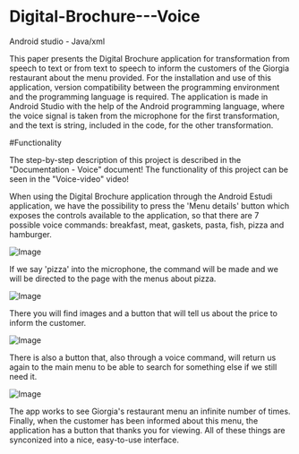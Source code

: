 # Digital-Brochure---Voice
Android studio - Java/xml

 This paper presents the Digital Brochure application for transformation from speech to text or from text to speech to inform the customers of the Giorgia restaurant about the menu provided. For the installation and use of this application, version compatibility between the programming environment and the programming language is required. The application is made in Android Studio with the help of the Android programming language, where the voice signal is taken from the microphone for the first transformation, and the text is string, included in the code, for the other transformation.

 #Functionality

 The step-by-step description of this project is described in the "Documentation - Voice" document!
 The functionality of this project can be seen in the "Voice-video" video!

 When using the Digital Brochure application through the Android Estudi application, we have the possibility to press the 'Menu details' button which exposes the controls available to the application, so that there are 7 possible voice commands: breakfast, meat, gaskets, pasta, fish, pizza and hamburger.
 
 ![Image](https://github.com/user-attachments/assets/bb3cd4b7-7aab-4f2a-a4ce-24c44e94e280)

 If we say 'pizza' into the microphone, the command will be made and we will be directed to the page with the menus about pizza.

 ![Image](https://github.com/user-attachments/assets/ed02a9cd-9fdf-47eb-8219-6a76342a2847)

There you will find images and a button that will tell us about the price to inform the customer.

![Image](https://github.com/user-attachments/assets/8891247d-56a1-4733-a975-9de66b388ee6)

There is also a button that, also through a voice command, will return us again to the main menu to be able to search for something else if we still need it.

![Image](https://github.com/user-attachments/assets/d6f57e81-d403-4713-937a-72e7b322a129)

The app works to see Giorgia's restaurant menu an infinite number of times. Finally, when the customer has been informed about this menu, the application has a button that thanks you for viewing. All of these things are synconized into a nice, easy-to-use interface.


 

 

 
